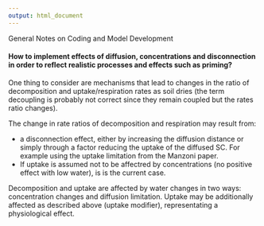 ```yaml
---
output: html_document
---
```

General Notes on Coding and Model Development

#### How to implement effects of diffusion, concentrations and disconnection in order to reflect realistic processes and effects such as priming?

One thing to consider are mechanisms that lead to changes in the ratio of decomposition and uptake/respiration rates as soil dries (the term decoupling is probably not correct since they remain coupled but the rates ratio changes).

The change in rate ratios of decomposition and respiration may result from:
- a disconnection effect, either by increasing the diffusion distance or simply through a factor reducing the uptake of the diffused SC. For example using the uptake limitation from the Manzoni paper.
- If uptake is assumed not to be affectred by concentrations (no positive effect with low water), is is the current case.

Decomposition and uptake are affected by water changes in two ways: concentration changes and diffusion limitation. Uptake may be additionally affected as described above (uptake modifier), representating a physiological effect.

